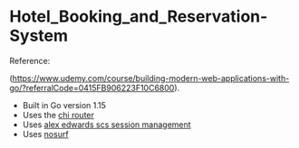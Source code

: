 # Hotel_Booking_and_Reservation-System

Reference:

(https://www.udemy.com/course/building-modern-web-applications-with-go/?referralCode=0415FB906223F10C6800).


- Built in Go version 1.15
- Uses the [chi router](github.com/go-chi/chi)
- Uses [alex edwards scs session management](github.com/alexedwards/scs)
- Uses [nosurf](github.com/justinas/nosurf)
